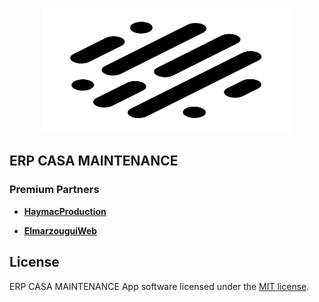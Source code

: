 <p align="center">
    <a href="https://app.elmarzougui.net" target="_blank">
        <img src="./logo.svg" width="400" height="200">
    </a>
</p>

## ERP CASA MAINTENANCE

### Premium Partners

- **[HaymacProduction](https://haymacproduction.ma/)**
  
- **[ElmarzouguiWeb](https://elmarzougui-web.com/)**


## License

ERP CASA MAINTENANCE App software licensed under the [MIT license](https://opensource.org/licenses/MIT).

